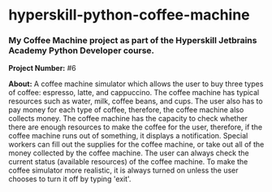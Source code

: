 # hyperskill-python-coffee-machine
### My Coffee Machine project as part of the Hyperskill Jetbrains Academy Python Developer course.

**Project Number:** #6

**About:** A coffee machine simulator which allows the user to buy three types of coffee: espresso, latte, and cappuccino. The coffee machine has typical resources such as water, milk, coffee beans, and cups. The user also has to pay money for each type of coffee, therefore, the coffee machine also collects money. The coffee machine has the capacity to check whether there are enough resources to make the coffee for the user, therefore, if the coffee machine runs out of something, it displays a notification. Special workers can fill out the supplies for the coffee machine, or take out all of the money collected by the coffee machine. The user can always check the current status (available resources) of the coffee machine. To make the coffee simulator more realistic, it is always turned on unless the user chooses to turn it off by typing 'exit'.
